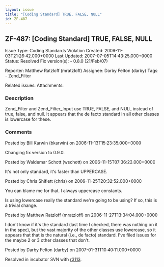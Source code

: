 ```yaml
---
layout: issue
title: "[Coding Standard] TRUE, FALSE, NULL"
id: ZF-487
---
```


ZF-487: [Coding Standard] TRUE, FALSE, NULL
-------------------------------------------

 Issue Type: Coding Standards Violation Created: 2006-11-03T21:26:42.000+0000 Last Updated: 2007-07-05T14:43:25.000+0000 Status: Resolved Fix version(s): - 0.8.0 (21/Feb/07)
 
 Reporter:  Matthew Ratzloff (mratzloff)  Assignee:  Darby Felton (darby)  Tags: - Zend\_Filter
 
 Related issues: 
 Attachments: 
### Description

Zend\_Filter and Zend\_Filter\_Input use TRUE, FALSE, and NULL instead of true, false, and null. It appears that the de facto standard in all other classes is lowercase for these.

 

 

### Comments

Posted by Bill Karwin (bkarwin) on 2006-11-13T15:23:35.000+0000

Changing fix version to 0.9.0.

 

 

Posted by Waldemar Schott (wschott) on 2006-11-15T07:36:23.000+0000

It's not only standard, it's faster than UPPERCASE.

 

 

Posted by Chris Shiflett (chris) on 2006-11-25T20:32:52.000+0000

You can blame me for that. I always uppercase constants.

Is using lowercase really the standard we're going to be using? If so, this is a trivial change.

 

 

Posted by Matthew Ratzloff (mratzloff) on 2006-11-27T13:34:04.000+0000

I don't know if it's the standard (last time I checked, there was nothing on it in the spec), but the vast majority of the other classes use lowercase, so it appears that that is the natural (i.e., de facto) standard. I've filed issues for the maybe 2 or 3 other classes that don't.

 

 

Posted by Darby Felton (darby) on 2007-01-31T10:40:11.000+0000

Resolved in incubator SVN with [r3113](http://framework.zend.com/fisheye/changelog/Zend_Framework/?cs=3113).

 

 